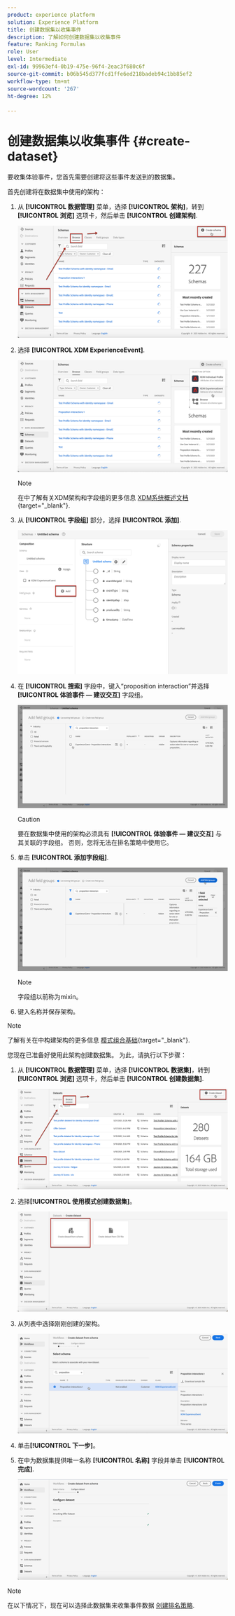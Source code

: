 ```yaml
---
product: experience platform
solution: Experience Platform
title: 创建数据集以收集事件
description: 了解如何创建数据集以收集事件
feature: Ranking Formulas
role: User
level: Intermediate
exl-id: 99963ef4-0b19-475e-96f4-2eac3f680c6f
source-git-commit: b06b545d377fcd1ffe6ed218badeb94c1bb85ef2
workflow-type: tm+mt
source-wordcount: '267'
ht-degree: 12%

---
```


# 创建数据集以收集事件 {#create-dataset}

要收集体验事件，您首先需要创建将这些事件发送到的数据集。

首先创建将在数据集中使用的架构：

1. 从 **[!UICONTROL 数据管理]** 菜单，选择 **[!UICONTROL 架构]**，转到 **[!UICONTROL 浏览]** 选项卡，然后单击 **[!UICONTROL 创建架构]**.

   ![](../assets/ai-ranking-create-schema.png)

1. 选择 **[!UICONTROL XDM ExperienceEvent]**.

   ![](../assets/ai-ranking-xdm-event.png)

   >[!NOTE]
   >
   >在中了解有关XDM架构和字段组的更多信息 [XDM系统概述文档](https://experienceleague.adobe.com/docs/experience-platform/xdm/home.html?lang=en){target="_blank"}.

1. 从 **[!UICONTROL 字段组]** 部分，选择 **[!UICONTROL 添加]**.

   ![](../assets/ai-ranking-fields-groups.png)

1. 在 **[!UICONTROL 搜索]** 字段中，键入“proposition interaction”并选择 **[!UICONTROL 体验事件 — 建议交互]** 字段组。

   ![](../assets/ai-ranking-proposition-interactions.png)

   >[!CAUTION]
   >
   >要在数据集中使用的架构必须具有 **[!UICONTROL 体验事件 — 建议交互]** 与其关联的字段组。 否则，您将无法在排名策略中使用它。

1. 单击 **[!UICONTROL 添加字段组]**.

   ![](../assets/ai-ranking-add-field-group.png)

   >[!NOTE]
   >字段组以前称为mixin。

1. 键入名称并保存架构。

>[!NOTE]
>
>了解有关在中构建架构的更多信息 [模式组合基础](https://experienceleague.adobe.com/docs/experience-platform/xdm/schema/composition.html?lang=en#understanding-schemas){target="_blank"}.

您现在已准备好使用此架构创建数据集。 为此，请执行以下步骤：

1. 从 **[!UICONTROL 数据管理]** 菜单，选择 **[!UICONTROL 数据集]**，转到 **[!UICONTROL 浏览]** 选项卡，然后单击 **[!UICONTROL 创建数据集]**.

   ![](../assets/ai-ranking-create-dataset.png)

1. 选择&#x200B;**[!UICONTROL 使用模式创建数据集]**。

   ![](../assets/ai-ranking-create-dataset-from-schema.png)

1. 从列表中选择刚刚创建的架构。

   ![](../assets/ai-ranking-dataset-select-schema.png)

1. 单击&#x200B;**[!UICONTROL 下一步]**。

1. 在中为数据集提供唯一名称 **[!UICONTROL 名称]** 字段并单击 **[!UICONTROL 完成]**.

   ![](../assets/ai-ranking-dataset-name.png)

>[!NOTE]
>
>在以下情况下，现在可以选择此数据集来收集事件数据 [创建排名策略](#create-ranking-strategy).
